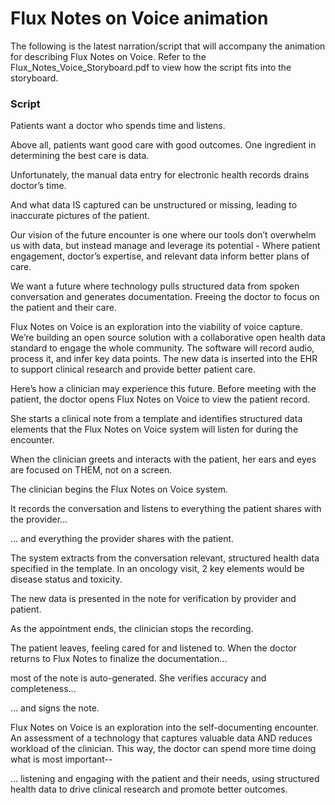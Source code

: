# Flux Notes on Voice animation

The following is the latest narration/script that will accompany the animation for describing Flux Notes on Voice. Refer to the Flux_Notes_Voice_Storyboard.pdf to view how the script fits into the storyboard. 

### Script

Patients want a doctor who spends time and listens. 

Above all, patients want good care with good outcomes. One ingredient in determining the best care is data.

Unfortunately, the manual data entry for electronic health records drains doctor’s time. 

And what data IS captured can be unstructured or missing, leading to inaccurate pictures of the patient.

Our vision of the future encounter is one where our tools don’t overwhelm us with data, but instead manage and leverage its potential - Where patient engagement, doctor’s expertise, and relevant data inform better plans of care.

We want a future where technology pulls structured data from spoken conversation and generates documentation. Freeing the doctor to focus on the patient and their care. 

Flux Notes on Voice is an exploration into the viability of voice capture. We’re building an open source solution with a collaborative open health data standard to engage the whole community. The software will record audio, process it, and infer key data points.  The new data is inserted into the EHR to support clinical research and provide better patient care. 

Here’s how a clinician may experience this future. Before meeting with the patient, the doctor opens Flux Notes on Voice to view the patient record. 

She starts a clinical note from a template and identifies structured data elements that the Flux Notes on Voice system will listen for during the encounter.

When the clinician greets and interacts with the patient, her ears and eyes are focused on THEM, not on a screen.

The clinician begins the Flux Notes on Voice system.

It records the conversation and listens to everything the patient shares with the provider…

… and everything the provider shares with the patient.

The system extracts from the conversation relevant, structured health data specified in the template. In an oncology visit, 2 key elements would be disease status and toxicity.

The new data is presented in the note for verification by provider and patient.

As the appointment ends, the clinician stops the recording.

The patient leaves, feeling cared for and listened to. When the doctor returns to Flux Notes to finalize the documentation…

most of the note is auto-generated. She verifies accuracy and completeness…

… and signs the note.

Flux Notes on Voice is an exploration into the self-documenting encounter. An assessment of a technology that captures valuable data AND reduces workload of the clinician. This way, the doctor can spend more time doing what is most important--

… listening and engaging with the patient and their needs, using structured health data to drive clinical research and promote better outcomes.
